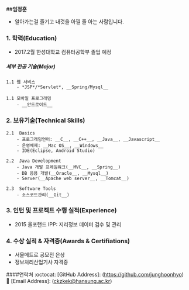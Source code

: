 ﻿##**임정훈**
- 알아가는걸 즐기고 내것을 아낄 줄 아는 사람입니다.

### 1. 학력(Education)

- 2017.2월 한성대학교 컴퓨터공학부 졸업 예정

##### 세부 전공 기술(Major)

	1.1 웹 서비스
		- *JSP*/*Servlet*, __Spring/Mysql__

	1.1 모바일 프로그래밍
		- __안드로이드__


### 2. 보유기술(Technical Skills)

	2.1  Basics
		- 프로그래밍언어: __C__, __C++__, __Java__, __Javascript__
		- 운영체제: __Mac OS__, __Windows__
		- IDE(Eclipse, Android Studio)

	2.2  Java Development
		- Java 개발 프레임워크(__MVC__, __Spring__)
		- DB 응용 개발(__Oracle__, __Mysql__)
		- Server(__Apache web server__, __Tomcat__)

	2.3  Software Tools
		- 소스코드관리(__Git__)

### 3. 인턴 및 프로젝트 수행 실적(Experience)
- 2015 올포랜드 IPP:  지리정보 데이터 검수 및 관리

### 4. 수상 실적 & 자격증(Awards & Certifiations)
- 서울메트로 공모전 은상
- 정보처리산업기사 자격증

####연락처
:octocat: [GitHub Address]: (https://github.com/junghoonhyo)  
:email: [Email Address]: (ckzkek@hansung.ac.kr)